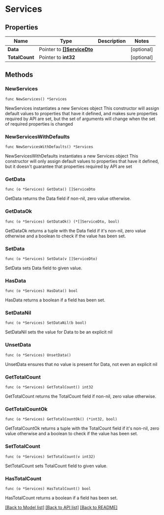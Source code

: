 # Services

## Properties

Name | Type | Description | Notes
------------ | ------------- | ------------- | -------------
**Data** | Pointer to [**[]ServiceDto**](ServiceDto.md) |  | [optional] 
**TotalCount** | Pointer to **int32** |  | [optional] 

## Methods

### NewServices

`func NewServices() *Services`

NewServices instantiates a new Services object
This constructor will assign default values to properties that have it defined,
and makes sure properties required by API are set, but the set of arguments
will change when the set of required properties is changed

### NewServicesWithDefaults

`func NewServicesWithDefaults() *Services`

NewServicesWithDefaults instantiates a new Services object
This constructor will only assign default values to properties that have it defined,
but it doesn't guarantee that properties required by API are set

### GetData

`func (o *Services) GetData() []ServiceDto`

GetData returns the Data field if non-nil, zero value otherwise.

### GetDataOk

`func (o *Services) GetDataOk() (*[]ServiceDto, bool)`

GetDataOk returns a tuple with the Data field if it's non-nil, zero value otherwise
and a boolean to check if the value has been set.

### SetData

`func (o *Services) SetData(v []ServiceDto)`

SetData sets Data field to given value.

### HasData

`func (o *Services) HasData() bool`

HasData returns a boolean if a field has been set.

### SetDataNil

`func (o *Services) SetDataNil(b bool)`

 SetDataNil sets the value for Data to be an explicit nil

### UnsetData
`func (o *Services) UnsetData()`

UnsetData ensures that no value is present for Data, not even an explicit nil
### GetTotalCount

`func (o *Services) GetTotalCount() int32`

GetTotalCount returns the TotalCount field if non-nil, zero value otherwise.

### GetTotalCountOk

`func (o *Services) GetTotalCountOk() (*int32, bool)`

GetTotalCountOk returns a tuple with the TotalCount field if it's non-nil, zero value otherwise
and a boolean to check if the value has been set.

### SetTotalCount

`func (o *Services) SetTotalCount(v int32)`

SetTotalCount sets TotalCount field to given value.

### HasTotalCount

`func (o *Services) HasTotalCount() bool`

HasTotalCount returns a boolean if a field has been set.


[[Back to Model list]](../README.md#documentation-for-models) [[Back to API list]](../README.md#documentation-for-api-endpoints) [[Back to README]](../README.md)


